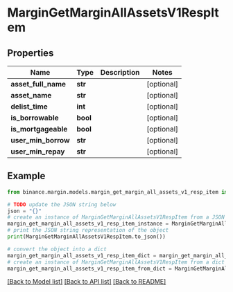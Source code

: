 # MarginGetMarginAllAssetsV1RespItem


## Properties

Name | Type | Description | Notes
------------ | ------------- | ------------- | -------------
**asset_full_name** | **str** |  | [optional] 
**asset_name** | **str** |  | [optional] 
**delist_time** | **int** |  | [optional] 
**is_borrowable** | **bool** |  | [optional] 
**is_mortgageable** | **bool** |  | [optional] 
**user_min_borrow** | **str** |  | [optional] 
**user_min_repay** | **str** |  | [optional] 

## Example

```python
from binance.margin.models.margin_get_margin_all_assets_v1_resp_item import MarginGetMarginAllAssetsV1RespItem

# TODO update the JSON string below
json = "{}"
# create an instance of MarginGetMarginAllAssetsV1RespItem from a JSON string
margin_get_margin_all_assets_v1_resp_item_instance = MarginGetMarginAllAssetsV1RespItem.from_json(json)
# print the JSON string representation of the object
print(MarginGetMarginAllAssetsV1RespItem.to_json())

# convert the object into a dict
margin_get_margin_all_assets_v1_resp_item_dict = margin_get_margin_all_assets_v1_resp_item_instance.to_dict()
# create an instance of MarginGetMarginAllAssetsV1RespItem from a dict
margin_get_margin_all_assets_v1_resp_item_from_dict = MarginGetMarginAllAssetsV1RespItem.from_dict(margin_get_margin_all_assets_v1_resp_item_dict)
```
[[Back to Model list]](../README.md#documentation-for-models) [[Back to API list]](../README.md#documentation-for-api-endpoints) [[Back to README]](../README.md)


